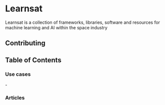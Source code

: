 <h1> Learnsat </h1>
Learnsat is a collection of frameworks, libraries, software and resources for machine learning and AI within the space industry

<h2> Contributing </h2>

<h2> Table of Contents </h2>

<h3> Use cases</h3>
- 

<h3> Articles </h3>

